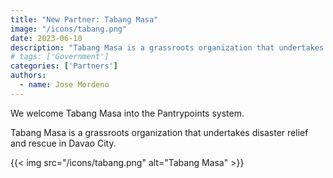 ```yaml
---
title: "New Partner: Tabang Masa"
image: "/icons/tabang.png"
date: 2023-06-10
description: "Tabang Masa is a grassroots organization that undertakes disaster relief and rescue"
# tags: ['Government']
categories: ['Partners']
authors:
  - name: Jose Mordeno
---
```



We welcome Tabang Masa into the Pantrypoints system. 

Tabang Masa is a grassroots organization that undertakes disaster relief and rescue in Davao City.


{{< img src="/icons/tabang.png" alt="Tabang Masa" >}}

